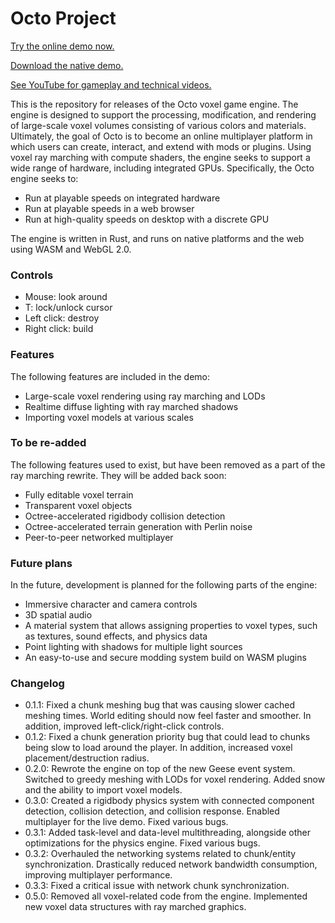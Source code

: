 # Octo Project

[Try the online demo now.](https://douglasdwyer.github.io/octo-release/)

[Download the native demo.](https://douglasdwyer.github.io/octo-release/octo.exe)

[See YouTube for gameplay and technical videos.](https://www.youtube.com/@DouglasDwyer?sub_confirmation=1)

This is the repository for releases of the Octo voxel game engine. The engine is designed to support the processing, modification, and rendering of large-scale voxel volumes consisting of various colors and materials. Ultimately, the goal of Octo is to become an online multiplayer platform in which users can create, interact, and extend with mods or plugins. Using voxel ray marching with compute shaders, the engine seeks to support a wide range of hardware, including integrated GPUs. Specifically, the Octo engine seeks to:

- Run at playable speeds on integrated hardware
- Run at playable speeds in a web browser
- Run at high-quality speeds on desktop with a discrete GPU

The engine is written in Rust, and runs on native platforms and the web using WASM and WebGL 2.0.

### Controls

- Mouse: look around
- T: lock/unlock cursor
- Left click: destroy
- Right click: build

### Features

The following features are included in the demo:

- Large-scale voxel rendering using ray marching and LODs
- Realtime diffuse lighting with ray marched shadows
- Importing voxel models at various scales

### To be re-added

The following features used to exist, but have been removed as a part of the ray marching rewrite.
They will be added back soon:

- Fully editable voxel terrain
- Transparent voxel objects
- Octree-accelerated rigidbody collision detection
- Octree-accelerated terrain generation with Perlin noise
- Peer-to-peer networked multiplayer

### Future plans

In the future, development is planned for the following parts of the engine:

- Immersive character and camera controls
- 3D spatial audio
- A material system that allows assigning properties to voxel types, such as textures, sound effects, and physics data
- Point lighting with shadows for multiple light sources
- An easy-to-use and secure modding system build on WASM plugins

### Changelog

- 0.1.1: Fixed a chunk meshing bug that was causing slower cached meshing times. World editing should now feel faster and smoother. In addition, improved left-click/right-click controls.
- 0.1.2: Fixed a chunk generation priority bug that could lead to chunks being slow to load around the player. In addition, increased voxel placement/destruction radius.
- 0.2.0: Rewrote the engine on top of the new Geese event system. Switched to greedy meshing with LODs for voxel rendering. Added snow and the ability to import voxel models.
- 0.3.0: Created a rigidbody physics system with connected component detection, collision detection, and collision response. Enabled multiplayer for the live demo. Fixed various bugs.
- 0.3.1: Added task-level and data-level multithreading, alongside other optimizations for the physics engine. Fixed various bugs.
- 0.3.2: Overhauled the networking systems related to chunk/entity synchronization. Drastically reduced network bandwidth consumption, improving multiplayer performance.
- 0.3.3: Fixed a critical issue with network chunk synchronization.
- 0.5.0: Removed all voxel-related code from the engine. Implemented new voxel data structures with ray marched graphics.
